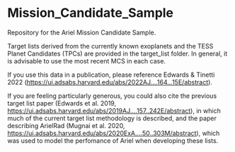 # Mission_Candidate_Sample
Repository for the Ariel Mission Candidate Sample.

Target lists derived from the currently known exoplanets and the TESS Planet Candidates (TPCs) are provided in the target_list folder. In general, it is advisable to use the most recent MCS in each case.

If you use this data in a publication, please reference Edwards & Tinetti 2022 (https://ui.adsabs.harvard.edu/abs/2022AJ....164...15E/abstract).

If you are feeling particularly generous, you could also cite the previous target list paper (Edwards et al. 2019, https://ui.adsabs.harvard.edu/abs/2019AJ....157..242E/abstract), in which much of the current target list methodology is described, and the paper describing ArielRad (Mugnai et al. 2020, https://ui.adsabs.harvard.edu/abs/2020ExA....50..303M/abstract), which was used to model the perfomance of Ariel when developing these lists.
